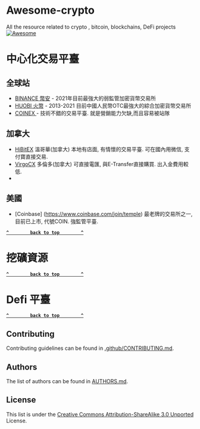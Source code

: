 # Awesome-crypto
All the resource related to crypto , bitcoin,  blockchains, DeFi projects
[![Awesome](https://cdn.rawgit.com/sindresorhus/awesome/d7305f38d29fed78fa85652e3a63e154dd8e8829/media/badge.svg)](https://github.com/9cat/awesome-crypto) 

# 中心化交易平臺

## 全球站
- [BINANCE 幣安](https://www.binance.com/zh-CN/register?ref=ZYWF115V) -  2021年目前最強大的弱監管加密貨幣交易所
- [HUOBI   火幣](https://www.huobi.pe/zh-cn/topic/invited/?invite_code=48b53) -  2013-2021 目前中國人民幣OTC最強大的綜合加密貨幣交易所
- [COINEX ](https://www.coinex.com/register?refer_code=pkz6r) - 技術不錯的交易平臺. 就是營銷能力欠缺,而且容易被站隊


## 加拿大
- [HiBitEX](https://www.hibitex.com/zh_CN/register?inviteCode=WTTLLZT) 溫哥華(加拿大) 本地有店面, 有情懷的交易平臺. 可在國內用微信, 支付寶直接交易. 
- [VirgoCX](https://www.virgocx.ca/page#/register?code=o97aZr0d) 多倫多(加拿大) 可直接電匯, 與E-Transfer直接購買. 出入金費用較低. 
- 


## 美國
- [Coinbase] (https://www.coinbase.com/join/temple) 最老牌的交易所之一, 目前已上市, 代號COIN.  強監管平臺.
 


**[`^        back to top        ^`](#)**


# 挖礦資源


**[`^        back to top        ^`](#)**



# Defi 平臺

**[`^        back to top        ^`](#)**

## Contributing

Contributing guidelines can be found in [.github/CONTRIBUTING.md](.github/CONTRIBUTING.md).

## Authors

The list of authors can be found in [AUTHORS.md](AUTHORS.md).

## License

This list is under the [Creative Commons Attribution-ShareAlike 3.0 Unported](LICENSE) License.
